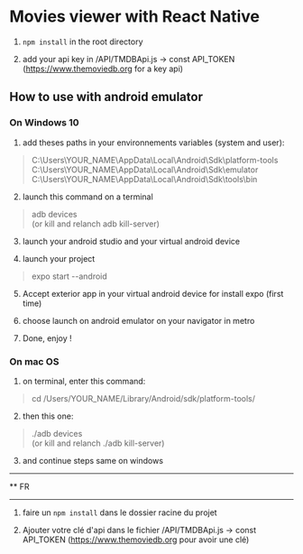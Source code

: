 ﻿# Movies viewer with React Native

1) `npm install` in the root directory

2) add your api key in /API/TMDBApi.js -> const API_TOKEN (https://www.themoviedb.org for a key api)

## How to use with android emulator

### On Windows 10

1) add theses paths in your environnements variables (system and user):
> C:\Users\YOUR_NAME\AppData\Local\Android\Sdk\platform-tools  
> C:\Users\YOUR_NAME\AppData\Local\Android\Sdk\emulator  
> C:\Users\YOUR_NAME\AppData\Local\Android\Sdk\tools\bin  

2) launch this command on a terminal
> adb devices  
(or kill and relanch adb kill-server)  

3) launch your android studio and your virtual android device

4) launch your project  
> expo start --android  

5) Accept exterior app in your virtual android device for install expo (first time)  

6) choose launch on android emulator on your navigator in metro

7) Done, enjoy !


### On mac OS

1) on terminal, enter this command:
> cd /Users/YOUR_NAME/Library/Android/sdk/platform-tools/  

2) then this one:
> ./adb devices  
(or kill and relanch ./adb kill-server)  

3) and continue steps same on windows


***
** FR
***

1) faire un `npm install` dans le dossier racine du projet

2) Ajouter votre clé d'api dans le fichier /API/TMDBApi.js -> const API_TOKEN (https://www.themoviedb.org pour avoir une clé)


